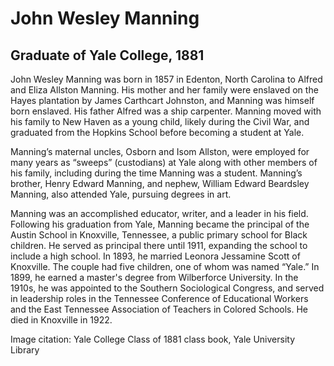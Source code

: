 # John Wesley Manning
## Graduate of Yale College, 1881
John Wesley Manning was born in 1857 in Edenton, North Carolina to Alfred and Eliza Allston Manning. His mother and her family were enslaved on the Hayes plantation by James Carthcart Johnston, and Manning was himself born enslaved. His father Alfred was a ship carpenter. Manning moved with his family to New Haven as a young child, likely during the Civil War, and graduated from the Hopkins School before becoming a student at Yale.

Manning’s maternal uncles, Osborn and Isom Allston, were employed for many years as “sweeps” (custodians) at Yale along with other members of his family, including during the time Manning was a student. Manning’s brother, Henry Edward Manning, and nephew, William Edward Beardsley Manning, also attended Yale, pursuing degrees in art.

Manning was an accomplished educator, writer, and a leader in his field. Following his graduation from Yale, Manning became the principal of the Austin School in Knoxville, Tennessee, a public primary school for Black children. He served as principal there until 1911, expanding the school to include a high school. In 1893, he married Leonora Jessamine Scott of Knoxville. The couple had five children, one of whom was named “Yale.” In 1899, he earned a master's degree from Wilberforce University. In the 1910s, he was appointed to the Southern Sociological Congress, and served in leadership roles in the Tennessee Conference of Educational Workers and the East Tennessee Association of Teachers in Colored Schools. He died in Knoxville in 1922.

Image citation: Yale College Class of 1881 class book, Yale University Library
